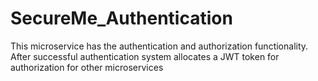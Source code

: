 # SecureMe_Authentication
This microservice has the authentication and authorization functionality. After successful authentication system allocates a JWT token for authorization for other microservices
